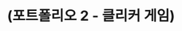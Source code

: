 ---
layout: default
title: "(포트폴리오 2 - 클리커 게임)"
parent: "(Unity ✨)"
has_children: true
nav_order: 3
---